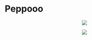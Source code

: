 # Peppooo

<p align="center">
  <img src="https://github-readme-stats.vercel.app/api?username=Peppooo" />
</p>
<p align="center">
  <img src="https://github-readme-stats.vercel.app/api/top-langs/?username=Peppooo" />
</p>
